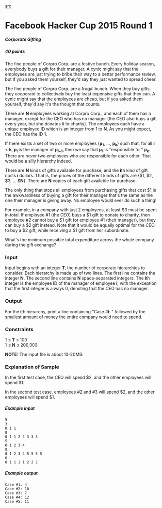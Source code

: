 [src](https://www.facebook.com/hackercup/problems.php?pid=759650454070547&round=344496159068801)

# Facebook Hacker Cup 2015 Round 1

##### Corporate Gifting

##### 40 points 

The fine people of Corpro Corp. are a festive bunch. Every holiday season,
everybody buys a gift for their manager. A cynic might say that the employees
are just trying to bribe their way to a better performance review, but if you
asked them yourself, they'd say they just wanted to spread cheer.

The fine people of Corpro Corp. are a frugal bunch. When they buy gifts, they
cooperate to collectively buy the least expensive gifts that they can. A cynic
might say that the employees are cheap, but if you asked them yourself, they'd
say it's the thought that counts.

There are **N** employees working at Corpro Corp., and each of them has a
manager, except for the CEO who has no manager (the CEO also buys a gift every
year, but she donates it to charity). The employees each have a unique
employee ID which is an integer from 1 to **N**. As you might expect, the CEO
has the ID 1.

If there exists a set of two or more employees {**p<sub>1</sub>**, ...,
**p<sub>k</sub>**} such that, for all **i** < **k**, **p<sub>i</sub>** is the
manager of **p<sub>i+1</sub>**, then we say that **p<sub>1</sub>** is
"responsible for" **p<sub>k</sub>**. There are never two employees who are
responsible for each other. That would be a silly hierarchy indeed.

There are **N** kinds of gifts available for purchase, and the **i**th kind of
gift costs **i** dollars. That is, the prices of the different kinds of gifts
are {$1, $2, $3, ... $**N**}. There are **N** copies of each gift available
for purchase.

The only thing that stops all employees from purchasing gifts that cost $1 is
the awkwardness of buying a gift for their manager that's the same as the one
their manager is giving away. No employee would ever do such a thing!

For example, in a company with just 2 employees, at least $3 must be spent in
total. If employee #1 (the CEO) buys a $1 gift to donate to charity, then
employee #2 cannot buy a $1 gift for employee #1 (their manager), but they can
buy a $2 gift instead. Note that it would be equally optimal for the CEO to
buy a $2 gift, while receiving a $1 gift from her subordinate.

What's the minimum possible total expenditure across the whole company during
the gift exchange?

### Input

Input begins with an integer **T**, the number of corporate hierarchies to
consider. Each hierarchy is made up of two lines. The first line contains the
integer **N**. The second line contains **N** space-separated integers. The
**i**th integer is the employee ID of the manager of employee **i**, with the
exception that the first integer is always 0, denoting that the CEO has no
manager.

### Output

For the **i**th hierarchy, print a line containing "Case #**i**: " followed by
the smallest amount of money the entire company would need to spend.

### Constraints

1 ≤ **T** ≤ 100  
1 ≤ **N** ≤ 200,000  

**NOTE:** The input file is about 10-20MB. 

### Explanation of Sample

In the first test case, the CEO will spend $2, and the other employees will
spend $1.

In the second test case, employees #2 and #3 will spend $2, and the other
employees will spend $1.

##### Example input

```
5
3
0 1 1
8
0 1 1 2 2 3 3 3
5
0 1 2 3 4
9
0 1 2 3 4 5 5 5 5
8
0 1 1 1 1 2 2 2

```

##### Example output

```
Case #1: 4
Case #2: 10
Case #3: 7
Case #4: 12
Case #5: 11

```

